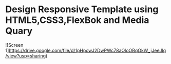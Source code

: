 # Design Responsive Template using HTML5,CSS3,FlexBok and Media Quary 


![Screen 1]https://drive.google.com/file/d/1pHpcwJ2DwPWc78aOloOBqOkW_jJeeJlq/view?usp=sharing)
